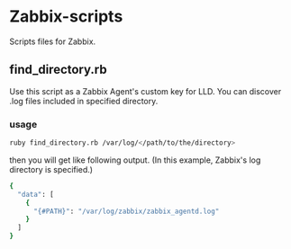 # Zabbix-scripts
Scripts files for Zabbix.

## find_directory.rb
Use this script as a Zabbix Agent's custom key for LLD. You can discover .log files included in specified directory.

### usage
```bash
ruby find_directory.rb /var/log/</path/to/the/directory>
```

then you will get like following output. (In this example, Zabbix's log directory is specified.)

```bash
{
  "data": [
    {
      "{#PATH}": "/var/log/zabbix/zabbix_agentd.log"
    }
  ]
}
```
